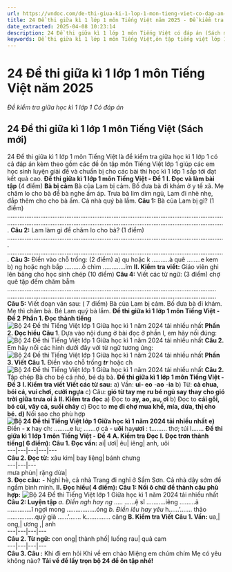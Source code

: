 ```yaml
---
url: https://vndoc.com/de-thi-giua-ki-1-lop-1-mon-tieng-viet-co-dap-an-sach-moi-248342
title: 24 Đề thi giữa kì 1 lớp 1 môn Tiếng Việt năm 2025 - Đề kiểm tra giữa học kì 1 lớp 1 Có đáp án - VnDoc.com
date_extracted: 2025-04-08 10:23:14
description: 24 Đề thi giữa kì 1 lớp 1 môn Tiếng Việt có đáp án (Sách mới) giúp các em luyện tập và giải đề thật tốt. Mời các bạn cùng tải về.
keywords: Đề thi giữa kì 1 lớp 1 môn Tiếng Việt,ôn tập tiếng việt lớp 1,giải bài tập tiếng việt lớp 1,bài tập tiếng việt lớp 1,Đề thi giữa kì 1 lớp 1,đề kiểm tra giữa kì 1 lớp 1 môn tiếng việt,đề thi giữa học kì 1 lớp 1,Đề kiểm tra giữa kì 1 lớp 1,tiếng việt lớp 1,Đề thi giữa kì 1 lớp 1 môn Tiếng Việt Cánh Diều,Đề thi giữa kì 1 lớp 1 môn Tiếng Việt kết nối,Đề thi giữa kì 1 lớp 1 môn Tiếng Việt Chân trời
---
```


# 24 Đề thi giữa kì 1 lớp 1 môn Tiếng Việt năm 2025
 _Đề kiểm tra giữa học kì 1 lớp 1 Có đáp án_
## 24 Đề thi giữa kì 1 lớp 1 môn Tiếng Việt \(Sách mới\)
24 Đề thi giữa kì 1 lớp 1 môn Tiếng Việt là đề kiểm tra giữa học kì 1 lớp 1 có cả đáp án kèm theo gồm các đề ôn tập môn Tiếng Việt lớp 1 giúp các em học sinh luyện giải đề và chuẩn bị cho các bài thi học kì 1 lớp 1 sắp tới đạt kết quả cao.
**Đề thi giữa kì 1 lớp 1 môn Tiếng Việt - Đề 1**
**I. Đọc và làm bài tập** \(4 điểm\)
**Bà bị cảm**
Bà của Lam bị cảm. Bố đưa bà đi khám ở y tế xã. Mẹ chăm lo cho bà để bà nghe ấm áp. Trưa bà lim dim ngủ, Lam đi nhè nhẹ, đắp thêm cho cho bà ấm. Cả nhà quý bà lắm.
**Câu 1:** Bà của Lam bị gì? \(1 điểm\)
............................................................................................................................
.............................................................................................................................
**Câu 2:** Lam làm gì để chăm lo cho bà? \(1 điểm\)
.............................................................................................................................
.............................................................................................................................
**Câu 3:** Điền vào chỗ trống: \(2 điểm\)
a\) qu hoặc k
..........à quê
........e kem
b\) ng hoặc ngh
bắp ..........ô
chìm .............ỉm
**II. Kiểm tra viết:** Giáo viên ghi lên bảng cho học sinh chép \(10 điểm\)
**Câu 4:** Viết các từ ngữ: \(3 điểm\)
chợ quê tập đếm chăm bẵm
........................................................................................................................
........................................................................................................................
**Câu 5:** Viết đoạn văn sau: \( 7 điểm\)
Bà của Lam bị cảm. Bố đưa bà đi khám. Mẹ thì chăm bà. Bé Lam quý bà lắm.
**Đề thi giữa kì 1 lớp 1 môn Tiếng Việt - Đề 2**
**Phần 1. Đọc thành tiếng**
![Bộ 24 Đề thi Tiếng Việt lớp 1 Giữa học kì 1 năm 2024 tải nhiều nhất](https://i.vdoc.vn/data/image/2024/10/10/de-thi-tieng-viet-lop-1-giua-hoc-ki-1-2021-24249.png)
**Phần 2. Đọc hiểu**
**Câu 1**. Dựa vào nội dung ở bài đọc ở phần I, em hãy nối đúng:
![Bộ 24 Đề thi Tiếng Việt lớp 1 Giữa học kì 1 năm 2024 tải nhiều nhất](https://i.vdoc.vn/data/image/2024/10/10/de-thi-tieng-viet-lop-1-giua-hoc-ki-1-2021-24252.png)
**Câu 2.** Em hãy nối các hình dưới đây với từ ngữ tương ứng:
![Bộ 24 Đề thi Tiếng Việt lớp 1 Giữa học kì 1 năm 2024 tải nhiều nhất](https://i.vdoc.vn/data/image/2024/10/10/de-thi-tieng-viet-lop-1-giua-hoc-ki-1-2021-24274.png)
**Phần 3. Viết**
**Câu 1.** Điền vào chỗ trống **_tr_** hoặc ch
![Bộ 24 Đề thi Tiếng Việt lớp 1 Giữa học kì 1 năm 2024 tải nhiều nhất](https://i.vdoc.vn/data/image/2024/10/10/de-thi-tieng-viet-lop-1-giua-hoc-ki-1-2021-24276.png)
**Câu 2.** Tập chép
Bà cho bé cá nhỏ, bé dạ bà.
**Đề thi giữa kì 1 lớp 1 môn Tiếng Việt - Đề 3**
**I. Kiểm tra viết**
**Viết các từ sau:**
a\) Vần:
**ui- eo** -**ao** -**ia**
b\) Từ:
**cà chua, bói cá, vui chơi, cưỡi ngựa**
c\) Câu:
**gió từ tay mẹ**
**ru bé ngủ say**
**thay cho gió trời**
**giữa trưa oi ả**
**II. Kiểm tra đọc**
a\) Đọc to
**ay, ao, au, ơi**
b\) Đọc to
**cái gối, bó củi, vây cá, suối chảy**
c\) Đọc to
**mẹ đi chợ mua khế, mía, dừa, thị cho bé.**
**d\)** Nối sao cho phù hợp
**![Bộ 24 Đề thi Tiếng Việt lớp 1 Giữa học kì 1 năm 2024 tải nhiều nhất](https://i.vdoc.vn/data/image/2024/10/10/de-thi-tieng-viet-lop-1-giua-hoc-ki-1-2021-24250.jpg)**
**e\)** Điền
\- **x** hay ch: ………e lu; …….ợ cá
\- **uôi** hay**ươi** : t……… thơ; túi l…….
**Đề thi giữa kì 1 lớp 1 môn Tiếng Việt - Đề 4**
**A. Kiểm tra Đọc**
**I. Đọc trơn thành tiếng\( 6 điểm\):**
**Câu 1. Đọc vần:**
ai| ươi| êu| iêng| anh, uôi  
---|---|---|---|---  
**Câu 2. Đọc từ:**
xâu kim| bay liệng| bánh chưng  
---|---|---  
mưa phùn| rặng dừa|   
**3\. Đọc câu:**
\- Nghỉ hè, cả nhà Trang đi nghỉ ở Sầm Sơn. Cả nhà dậy sớm để ngắm bình minh.
**II. Đọc hiểu\( 4 điểm\):**
**Câu 1: Nối ô chữ để thành câu phù hợp:**
![Bộ 24 Đề thi Tiếng Việt lớp 1 Giữa học kì 1 năm 2024 tải nhiều nhất](https://i.vdoc.vn/data/image/2024/10/10/de-thi-tieng-viet-lop-1-giua-hoc-ki-1-2021-24251.png)
**Câu 2: Luyện tập**
 _a. Điền ngh hay ng_
….. ……ệ sĩ
……..…iêng ………ả
…...........ĩ ngợi
mong ……………..óng
 _b. Điền iêu hay yêu_
h……ʼ……. thảo
…………….quý
già ……ʼ…….
k………….. căng
**B. Kiểm tra Viết**
**Câu 1. Vần:**
ua,| ong,| ương ,| anh  
---|---|---|---  
**Câu 2. Từ ngữ:**
con ong| thành phố| luống rau| quả cam  
---|---|---|---  
**Câu 3. Câu :**
Khi đi em hỏi
Khi về em chào
Miệng em chúm chím
Mẹ có yêu không nào?
**Tải về để lấy trọn bộ 24 đề ôn tập nhé\!**
